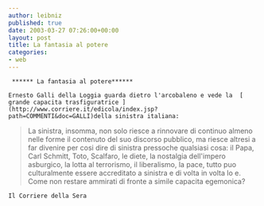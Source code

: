 ```yaml
---
author: leibniz
published: true
date: 2003-03-27 07:26:00+00:00
layout: post
title: La fantasia al potere
categories:
- web
---
```


	 ****** La fantasia al potere******
	
	Ernesto Galli della Loggia guarda dietro l'arcobaleno e vede la  [   grande capacita trasfiguratrice ](http://www.corriere.it/edicola/index.jsp?path=COMMENTI&doc=GALLI)della sinistra italiana: 

>  
> 
> 	La sinistra, insomma, non solo riesce a rinnovare di continuo almeno nelle forme il contenuto del suo discorso pubblico, ma riesce altresi a far divenire per cosi dire di sinistra pressoche qualsiasi cosa: il Papa, Carl Schmitt, Toto, Scalfaro, le diete, la nostalgia dell'impero asburgico, la lotta al terrorismo, il liberalismo, la pace, tutto puo culturalmente essere accreditato a sinistra e di volta in volta lo e. Come non restare ammirati di fronte a simile capacita egemonica?

	Il Corriere della Sera